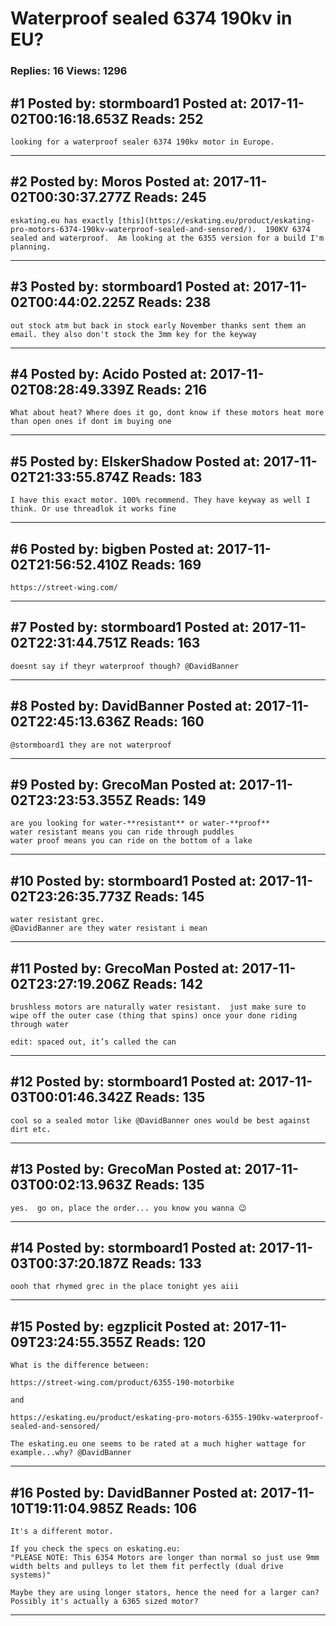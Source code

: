 # Waterproof sealed 6374 190kv in EU?

### Replies: 16 Views: 1296

## \#1 Posted by: stormboard1 Posted at: 2017-11-02T00:16:18.653Z Reads: 252

```
looking for a waterproof sealer 6374 190kv motor in Europe.
```

---
## \#2 Posted by: Moros Posted at: 2017-11-02T00:30:37.277Z Reads: 245

```
eskating.eu has exactly [this](https://eskating.eu/product/eskating-pro-motors-6374-190kv-waterproof-sealed-and-sensored/).  190KV 6374 sealed and waterproof.  Am looking at the 6355 version for a build I'm planning.
```

---
## \#3 Posted by: stormboard1 Posted at: 2017-11-02T00:44:02.225Z Reads: 238

```
out stock atm but back in stock early November thanks sent them an email. they also don't stock the 3mm key for the keyway
```

---
## \#4 Posted by: Acido Posted at: 2017-11-02T08:28:49.339Z Reads: 216

```
What about heat? Where does it go, dont know if these motors heat more than open ones if dont im buying one
```

---
## \#5 Posted by: ElskerShadow Posted at: 2017-11-02T21:33:55.874Z Reads: 183

```
I have this exact motor. 100% recommend. They have keyway as well I think. Or use threadlok it works fine
```

---
## \#6 Posted by: bigben Posted at: 2017-11-02T21:56:52.410Z Reads: 169

```
https://street-wing.com/
```

---
## \#7 Posted by: stormboard1 Posted at: 2017-11-02T22:31:44.751Z Reads: 163

```
doesnt say if theyr waterproof though? @DavidBanner
```

---
## \#8 Posted by: DavidBanner Posted at: 2017-11-02T22:45:13.636Z Reads: 160

```
@stormboard1 they are not waterproof
```

---
## \#9 Posted by: GrecoMan Posted at: 2017-11-02T23:23:53.355Z Reads: 149

```
are you looking for water-**resistant** or water-**proof**
water resistant means you can ride through puddles
water proof means you can ride on the bottom of a lake
```

---
## \#10 Posted by: stormboard1 Posted at: 2017-11-02T23:26:35.773Z Reads: 145

```
water resistant grec.
@DavidBanner are they water resistant i mean
```

---
## \#11 Posted by: GrecoMan Posted at: 2017-11-02T23:27:19.206Z Reads: 142

```
brushless motors are naturally water resistant.  just make sure to wipe off the outer case (thing that spins) once your done riding through water

edit: spaced out, it’s called the can
```

---
## \#12 Posted by: stormboard1 Posted at: 2017-11-03T00:01:46.342Z Reads: 135

```
cool so a sealed motor like @DavidBanner ones would be best against dirt etc.
```

---
## \#13 Posted by: GrecoMan Posted at: 2017-11-03T00:02:13.963Z Reads: 135

```
yes.  go on, place the order... you know you wanna 😉
```

---
## \#14 Posted by: stormboard1 Posted at: 2017-11-03T00:37:20.187Z Reads: 133

```
oooh that rhymed grec in the place tonight yes aiii
```

---
## \#15 Posted by: egzplicit Posted at: 2017-11-09T23:24:55.355Z Reads: 120

```
What is the difference between:

https://street-wing.com/product/6355-190-motorbike

and

https://eskating.eu/product/eskating-pro-motors-6355-190kv-waterproof-sealed-and-sensored/

The eskating.eu one seems to be rated at a much higher wattage for example...why? @DavidBanner
```

---
## \#16 Posted by: DavidBanner Posted at: 2017-11-10T19:11:04.985Z Reads: 106

```
It's a different motor.

If you check the specs on eskating.eu: 
"PLEASE NOTE: This 6354 Motors are longer than normal so just use 9mm width belts and pulleys to let them fit perfectly (dual drive systems)"

Maybe they are using longer stators, hence the need for a larger can? Possibly it's actually a 6365 sized motor?
```

---
